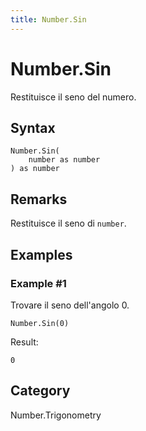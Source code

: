 ```yaml
---
title: Number.Sin
---
```


# Number.Sin


Restituisce il seno del numero.


## Syntax

```powerquery
Number.Sin(
    number as number
) as number
```


## Remarks

Restituisce il seno di <code>number</code>.


## Examples

### Example #1 
Trovare il seno dell&#39;angolo 0.
```powerquery
Number.Sin(0)
```

Result: 
```powerquery
0
```




## Category
Number.Trigonometry
